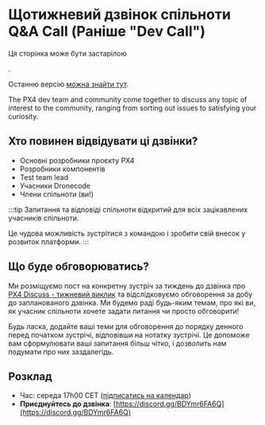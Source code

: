 # Щотижневий дзвінок спільноти Q&A Call (Раніше "Dev Call")

<div v-if="$themeConfig.px4_version != 'main'">
  <div class="custom-block danger"><p class="custom-block-title">Ця сторінка може бути застарілою</p>. <p>Останню версію <a href="https://docs.px4.io/main/en/contribute/dev_call.html">можна знайти тут</a>.</p>
  </div>
</div>

The PX4 dev team and community come together to discuss any topic of interest to the community, ranging from sorting out issues to satisfying your curiosity.

## Хто повинен відвідувати ці дзвінки?

- Основні розробники проєкту PX4
- Розробники компонентів
- Test team lead
- Учасники Dronecode
- Члени спільноти (ви!)

:::tip
Запитання та відповіді спільноти відкритий для всіх зацікавлених учасників спільноти.

Це чудова можливість зустрітися з командою і зробити свій внесок у розвиток платформи.
:::

## Що буде обговорюватись?

Ми розміщуємо пост на конкретну зустріч за тиждень до дзвінка про [PX4 Discuss - тижневий виклик](https://discuss.px4.io/c/weekly-dev-call) та відслідковуємо обговорення за добу до запланованого дзвінка. Ми будемо раді будь-яким темам, про які ви, як учасник спільноти хочете задати питання чи просто обговорити!

Будь ласка, додайте ваші теми для обговорення до порядку денного перед початком зустрічі, відповівши на нотатку зустрічі. Це допоможе вам сформулювати ваші запитання більш чітко, і дозволить нам подумати про них заздалегідь.

## Розклад

- Час: середа 17h00 CET ([підписатись на календар](https://www.dronecode.org/calendar/))
- **Приєднуйтесь до дзвінка**: [https://discord.gg/BDYmr6FA6Q](https://discord.gg/BDYmr6FA6Q)
